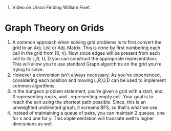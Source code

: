 1. Video on Union Finding William Fiset.

# Graph Theory on Grids
1. A common approach when solving grid problems is to first convert the grid to an Adj. List or Adj. Matrix. This is done by first numbering each cell in the grid from [0, n). Now since edges will be present from each cell to its L,R, U, D you can construct the appropriate representation. This will allow you to use standard Graph algorithms on the grid you're trying to solve.
2. However a conversion isn't always necessary. As you've experienced, considering each position and moving L,R,U,D can be used to implement common algorithms.
3. In the dungeon problem statement, you're given a grid with a start, end, # representing rocks, and . representing empty cell. Your goal is to reach the exit using the shortest path possible. Since, this is an unweighted undirected graph, it screams BFS, so that's what we use.
4. Instead of maintaining a queue of pairs, you can maintain 2 queues, one for x and one for y. This implementation will translate well to higher dimesnions as well.

